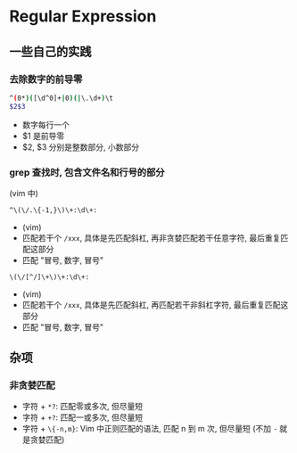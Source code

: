 # Regular Expression


## 一些自己的实践
### 去除数字的前导零
```bash
^(0*)([\d^0]+|0)(|\.\d+)\t
$2$3
```
* 数字每行一个
* $1 是前导零
* $2, $3 分别是整数部分, 小数部分

### grep 查找时, 包含文件名和行号的部分
(vim 中)
```bash
^\(\/.\{-1,}\)\+:\d\+:
```
* (vim)
* 匹配若干个 `/xxx`, 具体是先匹配斜杠, 再非贪婪匹配若干任意字符, 最后重复匹配这部分
* 匹配 "冒号, 数字, 冒号"

```bash
\(\/[^/]\+\)\+:\d\+:
```
* (vim)
* 匹配若干个 `/xxx`, 具体是先匹配斜杠, 再匹配若干非斜杠字符, 最后重复匹配这部分
* 匹配 "冒号, 数字, 冒号"

## 杂项
### 非贪婪匹配
* 字符 + `*?`: 匹配零或多次, 但尽量短
* 字符 + `+?`: 匹配一或多次, 但尽量短
* 字符 + `\{-n,m}`: Vim 中正则匹配的语法, 匹配 n 到 m 次, 但尽量短 (不加 `-` 就是贪婪匹配)
